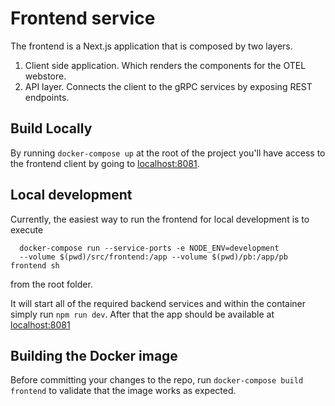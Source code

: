 # Frontend service

The frontend is a Next.js application that is composed by two layers.
1. Client side application. Which renders the components for the OTEL webstore.
2. API layer. Connects the client to the gRPC services by exposing REST endpoints.

## Build Locally

By running `docker-compose up` at the root of the project you'll have access to the
frontend client by going to <localhost:8081>.

## Local development

Currently, the easiest way to run the frontend for local development is to execute
```shell
  docker-compose run --service-ports -e NODE_ENV=development
  --volume $(pwd)/src/frontend:/app --volume $(pwd)/pb:/app/pb frontend sh
```
from the root folder.

It will start all of the required backend services
and within the container simply run `npm run dev`.
After that the app should be available at <localhost:8081>

## Building the Docker image

Before committing your changes to the repo,
run `docker-compose build frontend` to validate that the image works as expected.
